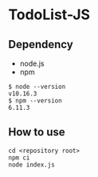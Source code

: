 # TodoList-JS
## Dependency
* node.js
* npm

```
$ node --version
v10.16.3
$ npm --version
6.11.3
```

## How to use
```
cd <repository root>
npm ci
node index.js
```